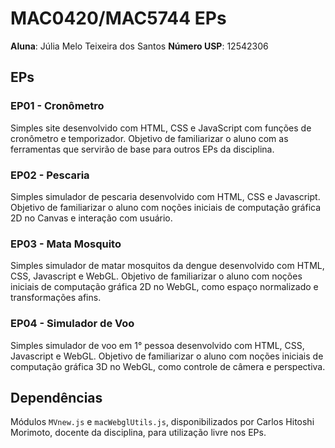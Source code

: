 # MAC0420/MAC5744 EPs
**Aluna**: Júlia Melo Teixeira dos Santos
**Número USP**: 12542306

## EPs
### EP01 - Cronômetro
Simples site desenvolvido com HTML, CSS e JavaScript com funções de cronômetro e temporizador. Objetivo de familiarizar o aluno com as ferramentas que servirão de base para outros EPs da disciplina.

### EP02 - Pescaria
Simples simulador de pescaria desenvolvido com HTML, CSS e Javascript. Objetivo de familiarizar o aluno com noções iniciais de computação gráfica 2D no Canvas e interação com usuário.

### EP03 - Mata Mosquito
Simples simulador de matar mosquitos da dengue desenvolvido com HTML, CSS, Javascript e WebGL. Objetivo de familiarizar o aluno com noções iniciais de computação gráfica 2D no WebGL, 
como espaço normalizado e transformações afins.

### EP04 - Simulador de Voo
Simples simulador de voo em 1° pessoa desenvolvido com HTML, CSS, Javascript e WebGL. Objetivo de familiarizar o aluno com noções iniciais de computação gráfica 3D no WebGL, como controle de câmera e perspectiva.

## Dependências
Módulos `MVnew.js` e `macWebglUtils.js`, disponibilizados por Carlos Hitoshi Morimoto, docente da disciplina, para utilização livre nos EPs.